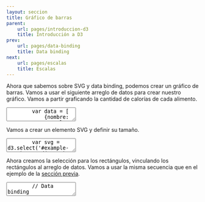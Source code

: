 ```yaml
---
layout: seccion
title: Gráfico de barras
parent:
    url: pages/introduccion-d3
    title: Introducción a D3
prev:
    url: pages/data-binding
    title: Data binding
next:
    url: pages/escalas
    title: Escalas
---
```


Ahora que sabemos sobre SVG y data binding, podemos crear un gráfico de barras. Vamos a usar el siguiente arreglo de datos para crear nuestro gráfico. Vamos a partir graficando la cantidad de calorías de cada alimento.

<div class="runnable" id="code-a01">
    <textarea class="form-control">
        var data = [
            {nombre: 'Manzana',     color: 'red',    calorias:  52, grasa: 0.2, proteinas:  0.3},
            {nombre: 'Hamburguesa', color: 'brown',  calorias: 295, grasa: 14,  proteinas: 17},
            {nombre: 'Pizza',       color: 'yellow', calorias: 266, grasa: 10,  proteinas: 11},
            {nombre: 'Palta',       color: 'green',  calorias: 160, grasa: 15,  proteinas:  2}
        ];
    </textarea>
</div>
<script>runnable().source('#code-a01').target('#example-a02').init();</script>


Vamos a crear un elemento SVG y definir su tamaño.

<div class="runnable" id="code-a02">
    <textarea class="form-control">
        var svg = d3.select('#example-a02').append('svg')
            .attr('width', 600)
            .attr('height', 80)
            .attr('id', 'svg-ejemplo-a02');
    </textarea>
</div>
<script>runnable().source('#code-a02').target('#example-a02').init();</script>


<div class="ejemplo">
    <div id="example-a02"></div>
</div>

Ahora creamos la selección para los rectángulos, vinculando los rectángulos al arreglo de datos. Vamos a usar la misma secuencia que en el ejemplo de la [sección previa]({{site.baseurl}}/{{page.prev.url}}).

<div class="runnable" id="code-a03">
    <textarea class="form-control">
        // Data binding
        var rect = svg.selectAll('rect').data(data);

        // Agregamos los rectángulos a la selección enter.
        rect.enter().append('rect')
            .attr('x', 200)
            .attr('y', function(d, i) { return 20 * i; })
            .attr('width', 0)
            .attr('height', 20 - 2)
            .attr('fill', 'blue');

        // Actualizamos los atributos de los rectángulos
        rect.transition().duration(2000)
            .attr('width', function(d) { return d.calorias; });

        // Eliminamos los rectángulos sin datos
        rect.exit().remove();
    </textarea>
</div>
<script>runnable().source('#code-a03').target('#example-a02').init();</script>

Notar que en este caso, no necesitamos remover elementos, pero es buena práctica remover los elementos de la selección exit para cuando queramos revincular la selección a otro conjunto de datos.

Podemos agregar etiquetas a cada rectángulo. Vamos a poner el nombre de cada categoría alineado a la izquierda de cada rectángulo.

<div class="runnable" id="code-a04">
    <textarea class="form-control">
        // Data binding
        var labels = svg.selectAll('text.label').data(data);

        // Agrega las etiquetas a la selección enter
        labels.enter().append('text')
            .attr('class', 'label')
            .attr('x', 190)
            .attr('y', function(d, i) { return 20 * (i + 1) - 5; })
            .attr('text-anchor', 'end')
            .text(function(d) { return d.nombre; });

        // Elimina las etiquetas en exit
        labels.exit().remove();
    </textarea>
</div>
<script>runnable().source('#code-a04').target('#example-a02').init();</script>

<div class="ejemplo">
  <svg height="80px">
    <use xlink:href="#svg-ejemplo-a02" />
  </svg>
</div>

Además, vamos a poner el número de calorías de cada barra dentro de la barra.

<div class="runnable" id="code-a05">
    <textarea class="form-control">
        // Data binding
        var count = svg.selectAll('text.count').data(data);

        // Agrega las etiquetas a la selección enter
        count.enter().append('text')
            .attr('class', 'count')
            .attr('x', function(d) { return d.calorias + 200 - 5; })
            .attr('y', function(d, i) { return 20 * (i + 1) - 5; })
            .attr('fill', 'white')
            .attr('text-anchor', 'end')
            .text(function(d) { return d.calorias; });

        // Elimina las etiquetas en exit
        count.exit().remove();
    </textarea>
</div>
<script>runnable().source('#code-a05').target('#example-a02').init();</script>

## Graficando otra variable

Podemos actualizar los atributos de las selecciones existentes para graficar otra variable de cada alimento. Por ejemplo, podemos graficar el contenido de grasa.

<div class="runnable" id="code-b01">
    <textarea class="form-control">
        // Actualizamos el ancho y color de los rectángulos
        rect.transition().duration(2000)
            .attr('fill', 'yellow')
            .attr('width', function(d) { return d.grasa; });

        // Actualiza la posición del count con transición
        count.transition().duration(2000)
            .attr('x', function(d) { return d.grasa + 200 + 5; });

        // Actualiza otros atributos instantáneamente
        count
            .attr('fill', 'black')
            .attr('text-anchor', 'start')
            .text(function(d) { return d.grasa; });
    </textarea>
</div>
<script>runnable().source('#code-b01').target('#example-a02').init();</script>

<div class="ejemplo">
  <svg height="80px">
    <use xlink:href="#svg-ejemplo-a02" />
  </svg>
</div>

En este ejemplo, usamos el valor de cada variable (calorías y grasa) para determinar el largo de los rectángulos. Normalmente, esto no es muy práctico, ya que las barras podrían quedar muy chicas o muy grandes. Para optimizar el uso del espacio, podemos usar escalas, que son el tópico de la próxima sección.
